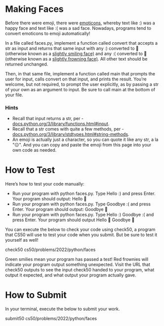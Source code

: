 # Making Faces

Before there were emoji, there were [emoticons](https://en.wikipedia.org/wiki/List_of_emoticons), whereby text like :) was a happy face and text like :( was a sad face. Nowadays, programs tend to convert emoticons to emoji automatically!

In a file called faces.py, implement a function called convert that accepts a str as input and returns that same input with any :) converted to 🙂 (otherwise known as a [slightly smiling face)](https://emojipedia.org/slightly-smiling-face/) and any :( converted to 🙁 (otherwise known as a [slightly frowning face)](https://emojipedia.org/slightly-frowning-face/). All other text should be returned unchanged.

Then, in that same file, implement a function called main that prompts the user for input, calls convert on that input, and prints the result. You’re welcome, but not required, to prompt the user explicitly, as by passing a str of your own as an argument to input. Be sure to call main at the bottom of your file.

### Hints

* Recall that input returns a str, per - [docs.python.org/3/library/functions.html#input](https://docs.python.org/3/library/functions.html#input).
* Recall that a str comes with quite a few methods, per - [docs.python.org/3/library/stdtypes.html#string-methods](https://docs.python.org/3/library/stdtypes.html#string-methods).
* An emoji is actually just a character, so you can quote it like any str, a la "😐". And you can copy and paste the emoji from this page into your own code as needed.

# How to Test

Here’s how to test your code manually:

* Run your program with python faces.py. Type Hello :) and press Enter. Your program should output:
Hello 🙂
* Run your program with python faces.py. Type Goodbye :( and press Enter. Your program should output:
Goodbye 🙁
* Run your program with python faces.py. Type Hello :) Goodbye :( and press Enter. Your program should output
Hello 🙂 Goodbye 🙁

You can execute the below to check your code using check50, a program that CS50 will use to test your code when you submit. But be sure to test it yourself as well!

check50 cs50/problems/2022/python/faces

Green smilies mean your program has passed a test! Red frownies will indicate your program output something unexpected. Visit the URL that check50 outputs to see the input check50 handed to your program, what output it expected, and what output your program actually gave.

# How to Submit

In your terminal, execute the below to submit your work.

submit50 cs50/problems/2022/python/faces
